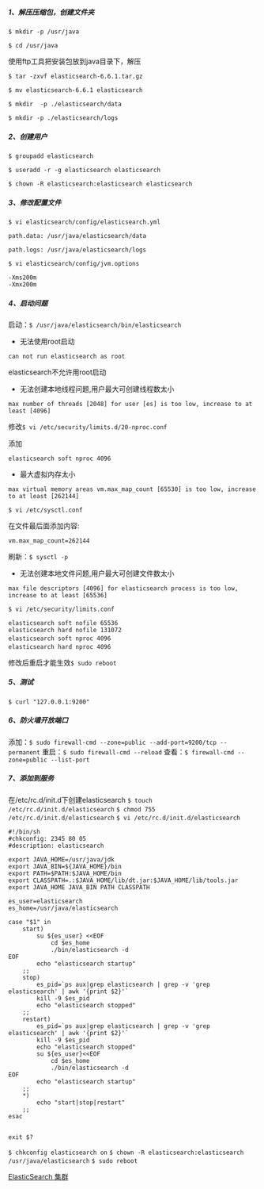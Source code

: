 ##### 1、解压压缩包，创建文件夹
```$ mkdir -p /usr/java```

```$ cd /usr/java```

使用ftp工具把安装包放到java目录下，解压

```$ tar -zxvf elasticsearch-6.6.1.tar.gz```

```$ mv elasticsearch-6.6.1 elasticsearch```

```$ mkdir  -p ./elasticsearch/data```

```$ mkdir -p ./elasticsearch/logs```



##### 2、创建用户

```$ groupadd elasticsearch```

```$ useradd -r -g elasticsearch elasticsearch```


```$ chown -R elasticsearch:elasticsearch elasticsearch```



##### 3、修改配置文件

```$ vi elasticsearch/config/elasticsearch.yml```

```
path.data: /usr/java/elasticsearch/data

path.logs: /usr/java/elasticsearch/logs
```

```$ vi elasticsearch/config/jvm.options```

```
-Xms200m
-Xmx200m
```



##### 4、启动问题

启动：```$ /usr/java/elasticsearch/bin/elasticsearch```

- 无法使用root启动

```
can not run elasticsearch as root
```

elasticsearch不允许用root启动



- 无法创建本地线程问题,用户最大可创建线程数太小

```
max number of threads [2048] for user [es] is too low, increase to at least [4096]
```

修改```$ vi /etc/security/limits.d/20-nproc.conf```

添加 
```
elasticsearch soft nproc 4096
```



- 最大虚拟内存太小

```
max virtual memory areas vm.max_map_count [65530] is too low, increase to at least [262144]
```

```$ vi /etc/sysctl.conf```

在文件最后面添加内容:

```properties
vm.max_map_count=262144
```

刷新：```$ sysctl -p```



- 无法创建本地文件问题,用户最大可创建文件数太小

```
max file descriptors [4096] for elasticsearch process is too low, increase to at least [65536]
```

```$ vi /etc/security/limits.conf ```

```
elasticsearch soft nofile 65536
elasticsearch hard nofile 131072
elasticsearch soft nproc 4096　
elasticsearch hard nproc 4096　
```

修改后重启才能生效```$ sudo reboot```


##### 5、测试

```$ curl "127.0.0.1:9200"```

##### 6、防火墙开放端口

添加：`$ sudo firewall-cmd --zone=public --add-port=9200/tcp --permanent`
重启：`$ sudo firewall-cmd --reload`
查看：`$ firewall-cmd --zone=public --list-port`



##### 7、添加到服务

在/etc/rc.d/init.d下创建elasticsearch
```$ touch /etc/rc.d/init.d/elasticsearch```
```$ chmod 755 /etc/rc.d/init.d/elasticsearch```
```$ vi /etc/rc.d/init.d/elasticsearch```
```shell
#!/bin/sh
#chkconfig: 2345 80 05
#description: elasticsearch
 
export JAVA_HOME=/usr/java/jdk
export JAVA_BIN=${JAVA_HOME}/bin
export PATH=$PATH:$JAVA_HOME/bin
export CLASSPATH=.:$JAVA_HOME/lib/dt.jar:$JAVA_HOME/lib/tools.jar
export JAVA_HOME JAVA_BIN PATH CLASSPATH

es_user=elasticsearch
es_home=/usr/java/elasticsearch
 
case "$1" in
	start)
		su ${es_user} <<EOF
			cd $es_home
			./bin/elasticsearch -d
EOF
		echo "elasticsearch startup"
	;;
	stop)
		es_pid=`ps aux|grep elasticsearch | grep -v 'grep elasticsearch' | awk '{print $2}'`
		kill -9 $es_pid
		echo "elasticsearch stopped"
	;;
	restart)
		es_pid=`ps aux|grep elasticsearch | grep -v 'grep elasticsearch' | awk '{print $2}'`
		kill -9 $es_pid
		echo "elasticsearch stopped"
		su ${es_user}<<EOF
			cd $es_home
			./bin/elasticsearch -d
EOF
		echo "elasticsearch startup"
	;;
	*)
		echo "start|stop|restart"
	;;
esac


exit $?
```

```$ chkconfig elasticsearch on```
```$ chown -R elasticsearch:elasticsearch /usr/java/elasticsearch```
```$ sudo reboot```

[ElasticSearch 集群](14-ElasticSearch-集群.md)